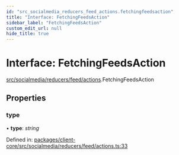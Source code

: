 ```yaml
---
id: "src_socialmedia_reducers_feed_actions.fetchingfeedsaction"
title: "Interface: FetchingFeedsAction"
sidebar_label: "FetchingFeedsAction"
custom_edit_url: null
hide_title: true
---
```


# Interface: FetchingFeedsAction

[src/socialmedia/reducers/feed/actions](../modules/src_socialmedia_reducers_feed_actions.md).FetchingFeedsAction

## Properties

### type

• **type**: *string*

Defined in: [packages/client-core/src/socialmedia/reducers/feed/actions.ts:33](https://github.com/xr3ngine/xr3ngine/blob/716a06460/packages/client-core/src/socialmedia/reducers/feed/actions.ts#L33)
